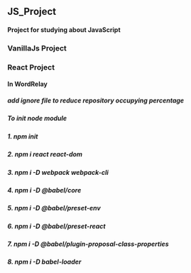 ## JS_Project

#### Project for studying about JavaScript

### VanillaJs Project

### React Project

#### In WordRelay
##### add ignore file to reduce repository occupying percentage

##### To init node module
##### 1. npm init
##### 2. npm i react react-dom
##### 3. npm i -D webpack webpack-cli
##### 4. npm i -D @babel/core
##### 5. npm i -D @babel/preset-env
##### 6. npm i -D @babel/preset-react
##### 7. npm i -D @babel/plugin-proposal-class-properties
##### 8. npm i -D babel-loader
